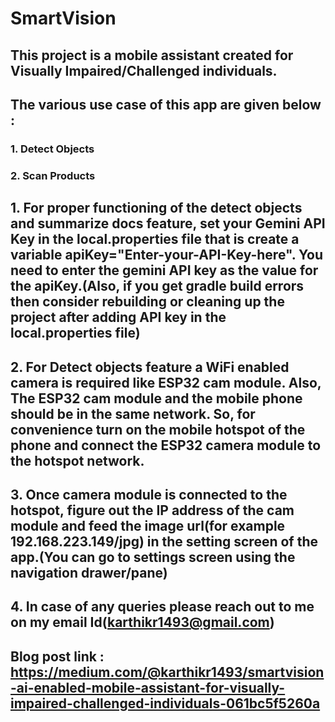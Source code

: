 # SmartVision
## This project is a mobile assistant created for Visually Impaired/Challenged individuals.
## The various use case of this app are given below :
### 1. Detect Objects
### 2. Scan Products

## 1. For proper functioning of the detect objects and summarize docs feature, set your Gemini API Key in the local.properties file that is create a variable apiKey="Enter-your-API-Key-here". You need to enter the gemini API key as the value for the apiKey.(Also, if you get gradle build errors then consider rebuilding or cleaning up the project after adding API key in the local.properties file)
## 2. For Detect objects feature a WiFi enabled camera is required like ESP32 cam module. Also, The ESP32 cam module and the mobile phone should be in the same network. So, for convenience turn on the mobile hotspot of the phone and connect the ESP32 camera module to the hotspot network.
## 3. Once camera module is connected to the hotspot, figure out the IP address of the cam module and feed the image url(for example 192.168.223.149/jpg) in the setting screen of the app.(You can go to settings screen using the navigation drawer/pane)
## 4. In case of any queries please reach out to me on my email Id(karthikr1493@gmail.com)

## Blog post link :  https://medium.com/@karthikr1493/smartvision-ai-enabled-mobile-assistant-for-visually-impaired-challenged-individuals-061bc5f5260a


